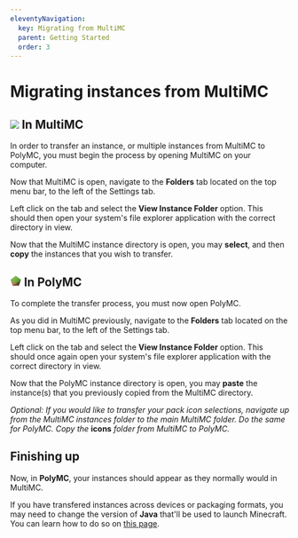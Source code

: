 ```yaml
---
eleventyNavigation:
  key: Migrating from MultiMC
  parent: Getting Started
  order: 3
---
```


# Migrating instances from MultiMC

## <img src="https://avatars2.githubusercontent.com/u/5411890" height="20" />  In MultiMC

In order to transfer an instance, or multiple instances from MultiMC to PolyMC, you must begin the process by opening MultiMC on your computer.

Now that MultiMC is open, navigate to the **Folders** tab located on the top menu bar, to the left of the Settings tab.

Left click on the tab and select the **View Instance Folder** option. This should then open your system's file explorer application with the correct directory in view.

Now that the MultiMC instance directory is open, you may **select**, and then **copy** the instances that you wish to transfer.

## <img src="https://raw.githubusercontent.com/PolyMC/PolyMC/e909cc363d2236ad99601222728bad5b1ea71c31/program_info/org.polymc.PolyMC.svg" height="20" /> In PolyMC

To complete the transfer process, you must now open PolyMC.

As you did in MultiMC previously, navigate to the **Folders** tab located on the top menu bar, to the left of the Settings tab.

Left click on the tab and select the **View Instance Folder** option. This should once again open your system's file explorer application with the correct directory in view.

Now that the PolyMC instance directory is open, you may **paste** the instance(s) that you previously copied from the MultiMC directory.

*Optional: If you would like to transfer your pack icon selections, navigate up from the MultiMC instances folder to the main MultiMC folder. Do the same for PolyMC. Copy the* **icons** *folder from MultiMC to PolyMC.*

## Finishing up

Now, in **PolyMC**, your instances should appear as they normally would in MultiMC.

If you have transfered instances across devices or packaging formats, you may need to change the version of **Java** that'll be used to launch Minecraft. You can learn how to do so on [this page](../installing-java).
